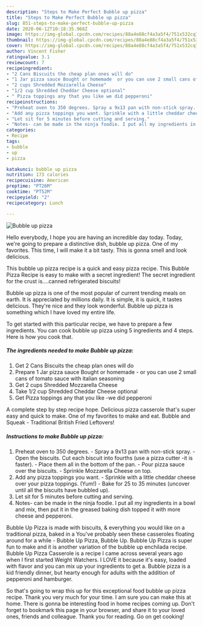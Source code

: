 ```yaml
---
description: "Steps to Make Perfect Bubble up pizza"
title: "Steps to Make Perfect Bubble up pizza"
slug: 851-steps-to-make-perfect-bubble-up-pizza
date: 2020-06-12T10:18:35.968Z
image: https://img-global.cpcdn.com/recipes/88a4e88cf4a3a5f4/751x532cq70/bubble-up-pizza-recipe-main-photo.jpg
thumbnail: https://img-global.cpcdn.com/recipes/88a4e88cf4a3a5f4/751x532cq70/bubble-up-pizza-recipe-main-photo.jpg
cover: https://img-global.cpcdn.com/recipes/88a4e88cf4a3a5f4/751x532cq70/bubble-up-pizza-recipe-main-photo.jpg
author: Vincent Fisher
ratingvalue: 3.1
reviewcount: 7
recipeingredient:
- "2 Cans Biscuits the cheap plan ones will do"
- "1 Jar pizza sauce Bought or homemade  or you can use 2 small cans of tomato sauce with italian seasoning"
- "2 cups Shredded Mozzarella Cheese"
- "1/2 cup Shredded Cheddar Cheese optional"
- " Pizza toppings any that you like we did pepperoni"
recipeinstructions:
- "Preheat oven to 350 degrees. Spray a 9x13 pan with non-stick spray. Open the biscuits. Cut each biscuit into fourths (use a pizza cutter -it is faster). Place them all in the bottom of the pan. Pour pizza sauce over the biscuits. Sprinkle Mozzarella Cheese on top."
- "Add any pizza toppings you want. Sprinkle with a little cheddar cheese over your pizza toppings. (Yum!) Bake for 25 to 35 minutes (uncover until all the biscuits have bubbled up)."
- "Let sit for 5 minutes before cutting and serving."
- "Notes- can be made in the ninja foodie. I put all my ingredients in a bowl and mix, then put it in the greased baking dish topped it with more cheese and pepperoni."
categories:
- Recipe
tags:
- bubble
- up
- pizza

katakunci: bubble up pizza 
nutrition: 173 calories
recipecuisine: American
preptime: "PT26M"
cooktime: "PT52M"
recipeyield: "2"
recipecategory: Lunch

---
```



![Bubble up pizza](https://img-global.cpcdn.com/recipes/88a4e88cf4a3a5f4/751x532cq70/bubble-up-pizza-recipe-main-photo.jpg)

Hello everybody, I hope you are having an incredible day today. Today, we're going to prepare a distinctive dish, bubble up pizza. One of my favorites. This time, I will make it a bit tasty. This is gonna smell and look delicious.

This bubble up pizza recipe is a quick and easy pizza recipe. This Bubble Pizza Recipe is easy to make with a secret ingredient! The secret ingredient for the crust is….canned refrigerated biscuits!

Bubble up pizza is one of the most popular of current trending meals on earth. It is appreciated by millions daily. It is simple, it is quick, it tastes delicious. They're nice and they look wonderful. Bubble up pizza is something which I have loved my entire life.


To get started with this particular recipe, we have to prepare a few ingredients. You can cook bubble up pizza using 5 ingredients and 4 steps. Here is how you cook that.

<!--inarticleads1-->

##### The ingredients needed to make Bubble up pizza:

1. Get 2 Cans Biscuits the cheap plan ones will do
1. Prepare 1 Jar pizza sauce Bought or homemade - or you can use 2 small cans of tomato sauce with italian seasoning
1. Get 2 cups Shredded Mozzarella Cheese
1. Take 1/2 cup Shredded Cheddar Cheese optional
1. Get  Pizza toppings any that you like -we did pepperoni


A complete step by step recipe hope. Delicious pizza casserole that&#39;s super easy and quick to make. One of my favorites to make and eat. Bubble and Squeak - Traditional British Fried Leftovers! 

<!--inarticleads2-->

##### Instructions to make Bubble up pizza:

1. Preheat oven to 350 degrees. - Spray a 9x13 pan with non-stick spray. - Open the biscuits. Cut each biscuit into fourths (use a pizza cutter -it is faster). - Place them all in the bottom of the pan. - Pour pizza sauce over the biscuits. - Sprinkle Mozzarella Cheese on top.
1. Add any pizza toppings you want. - Sprinkle with a little cheddar cheese over your pizza toppings. (Yum!) - Bake for 25 to 35 minutes (uncover until all the biscuits have bubbled up).
1. Let sit for 5 minutes before cutting and serving.
1. Notes- can be made in the ninja foodie. I put all my ingredients in a bowl and mix, then put it in the greased baking dish topped it with more cheese and pepperoni.


Bubble Up Pizza is made with biscuits, &amp; everything you would like on a traditional pizza, baked in a You&#39;ve probably seen these casseroles floating around for a while - Bubble Up Pizza, Bubble Up. Bubble Up Pizza is super fun to make and it is another variation of the bubble up enchilada recipe. Bubble Up Pizza Casserole is a recipe I came across several years ago when I first started Weight Watchers. I LOVE it because it&#39;s easy, loaded with flavor and you can mix up your ingredients to get a. Bubble pizza is a kid friendly dinner, but hearty enough for adults with the addition of pepperoni and hamburger. 

So that's going to wrap this up for this exceptional food bubble up pizza recipe. Thank you very much for your time. I am sure you can make this at home. There is gonna be interesting food in home recipes coming up. Don't forget to bookmark this page in your browser, and share it to your loved ones, friends and colleague. Thank you for reading. Go on get cooking!
